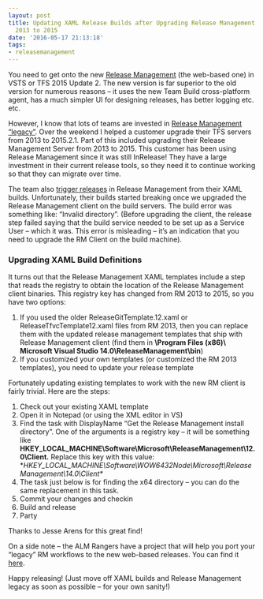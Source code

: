 ```yaml
---
layout: post
title: Updating XAML Release Builds after Upgrading Release Management Legacy from
  2013 to 2015
date: '2016-05-17 21:13:18'
tags:
- releasemanagement
---
```


You need to get onto the new [Release Management](https://msdn.microsoft.com/library/vs/alm/release/overview) (the web-based one) in VSTS or TFS 2015 Update 2. The new version is far superior to the old version for numerous reasons – it uses the new Team Build cross-platform agent, has a much simpler UI for designing releases, has better logging etc. etc.

However, I know that lots of teams are invested in [Release Management “legacy”](https://www.visualstudio.com/en-us/get-started/release/rm-for-vs2015-vs). Over the weekend I helped a customer upgrade their TFS servers from 2013 to 2015.2.1. Part of this included upgrading their Release Management Server from 2013 to 2015. This customer has been using Release Management since it was still InRelease! They have a large investment in their current release tools, so they need it to continue working so that they can migrate over time.

The team also [trigger releases](https://msdn.microsoft.com/library/vs/alm/release/previous-version/trigger-a-release) in Release Management from their XAML builds. Unfortunately, their builds started breaking once we upgraded the Release Management client on the build servers. The build error was something like: “Invalid directory”. (Before upgrading the client, the release step failed saying that the build service needed to be set up as a Service User – which it was. This error is misleading – it’s an indication that you need to upgrade the RM Client on the build machine).

### Upgrading XAML Build Definitions

It turns out that the Release Management XAML templates include a step that reads the registry to obtain the location of the Release Management client binaries. This registry key has changed from RM 2013 to 2015, so you have two options:

1. If you used the older ReleaseGitTemplate.12.xaml or ReleaseTfvcTemplate12.xaml files from RM 2013, then you can replace them with the updated release management templates that ship with Release Management client (find them in **\Program Files (x86)\ Microsoft Visual Studio 14.0\ReleaseManagement\bin**)
2. If you customized your own templates (or customized the RM 2013 templates), you need to update your release template

Fortunately updating existing templates to work with the new RM client is fairly trivial. Here are the steps:

1. Check out your existing XAML template
2. Open it in Notepad (or using the XML editor in VS)
3. Find the task with DisplayName “Get the Release Management install directory”. One of the arguments is a registry key – it will be something like **HKEY\_LOCAL\_MACHINE\Software\Microsoft\ReleaseManagement\12.0\Client\.** Replace this key with this value: **HKEY\_LOCAL\_MACHINE\Software\WOW6432Node\Microsoft\ReleaseManagement\14.0\Client\**
4. The task just below is for finding the x64 directory – you can do the same replacement in this task.
5. Commit your changes and checkin
6. Build and release
7. Party

Thanks to Jesse Arens for this great find!

On a side note – the ALM Rangers have a project that will help you port your “legacy” RM workflows to the new web-based releases. You can find it [here](https://github.com/ALM-Rangers/Migrate-assets-from-RM-server-to-VSTS).

Happy releasing! (Just move off XAML builds and Release Management legacy as soon as possible – for your own sanity!)

